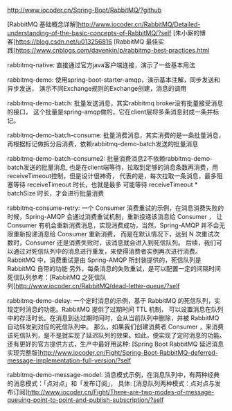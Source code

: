 <http://www.iocoder.cn/Spring-Boot/RabbitMQ/?github>


[RabbitMQ 基础概念详解]<http://www.iocoder.cn/RabbitMQ/Detailed-understanding-of-the-basic-concepts-of-RabbitMQ/?self>
[朱小厮的博客]<https://blog.csdn.net/u013256816>
[RabbitMQ 最佳实践]<https://www.cnblogs.com/davenkin/p/rabbitmq-best-practices.html>

rabbitmq-native: 直接通过官方java客户端连接，演示了一些基本用法

rabbitmq-demo: 使用spring-boot-starter-amqp，演示基本注解，同步发送和异步发送，
演示不同Exchange规则的Exchange创建，消息的调用

rabbitmq-demo-batch: 批量发送消息，其实rabbitmq broker没有批量接受消息的接口，
这个批量是spring-amqp做的，它在client层将多条消息封成一条并标记。

rabbitmq-demo-batch-consume: 批量消费消息，其实消费的是一条批量消息，
再根据标记做拆分后消费，依赖rabbitmq-demo-batch发送的批量消息

rabbitmq-demo-batch-consume2: 批量消费消息2不依赖rabbitmq-demo-batch发送的批量消息,
也是在client端等待，拉取到足够的消息条数再消费，用receiveTimeout控制，但是设计很神奇，
代表的是，每次拉取一条消息，最多阻塞等待 receiveTimeout 时长，也就是最多
可能等待 receiveTimeout * batchSize 时长，才会进行批量消费

rabbitmq-consume-retry: 一个 Consumer 消费重试的示例，在消息消费失败的时候，Spring-AMQP 会通过消费重试机制，重新投递该消息给 Consumer ，
让 Consumer 有机会重新消费消息，实现消费成功，当然，Spring-AMQP 并不会无限重新投递消息给 Consumer 重新消费，
而是在默认情况下，达到 N 次重试次数时，Consumer 还是消费失败时，该消息就会进入到死信队列。
后续，我们可以通过对死信队列中的消息进行重发，来使得消费者实例再次进行消费。
RabbitMQ 中，消费重试是由 Spring-AMQP 所封装提供的，死信队列是 RabbitMQ 自带的功能
另外，每条消息的失败重试，是可以配置一定的间隔时间
死信队列参考：[RabbitMQ 之死信队列]<http://www.iocoder.cn/RabbitMQ/dead-letter-queue/?self>

rabbitmq-demo-delay: 一个定时消息的示例，基于 RabbitMQ 的死信队列，实现定时消息的功能。RabbitMQ 提供了过期时间 TTL 机制，
可以设置消息在队列中的存活时长。在消息到达过期时间时，会从当前队列中删除，并被 RabbitMQ 自动转发到对应的死信队列中。
那么，如果我们创建消费者 Consumer ，来消费该死信队列，是不是就实现了延迟队列的效果。如此，便实现了定时消息的功能。
还有更好的官方提供方式，生产中最好用这种:
[Spring Boot RabbitMQ 延迟消息实现完整版]<http://www.iocoder.cn/Fight/Spring-Boot-RabbitMQ-deferred-message-implementation-full-version/?self>


rabbitmq-demo-message-model: 消息模式示例，在消息队列中，有两种经典的消息模式：「点对点」和「发布订阅」，
具体: [消息队列两种模式：点对点与发布订阅]<http://www.iocoder.cn/Fight/There-are-two-modes-of-message-queuing-point-to-point-and-publish-subscription/?self>
